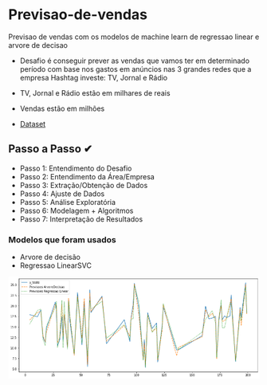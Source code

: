 # Previsao-de-vendas

Previsao de vendas com os modelos de machine learn de regressao linear e arvore de decisao

- Desafio é conseguir prever as vendas que vamos ter em determinado período com base nos gastos em anúncios nas 3 grandes redes que a empresa Hashtag investe: TV, Jornal e Rádio
- TV, Jornal e Rádio estão em milhares de reais
- Vendas estão em milhões

- [Dataset](https://drive.google.com/drive/folders/1o2lpxoi9heyQV1hIlsHXWSfDkBPtze-V?usp=sharing)

## Passo a Passo ✔

- Passo 1: Entendimento do Desafio
- Passo 2: Entendimento da Área/Empresa
- Passo 3: Extração/Obtenção de Dados
- Passo 4: Ajuste de Dados
- Passo 5: Análise Exploratória
- Passo 6: Modelagem + Algoritmos
- Passo 7: Interpretação de Resultados

### Modelos que foram usados

- Arvore de decisão
- Regressao LinearSVC

![Finanças](img/output.png)
